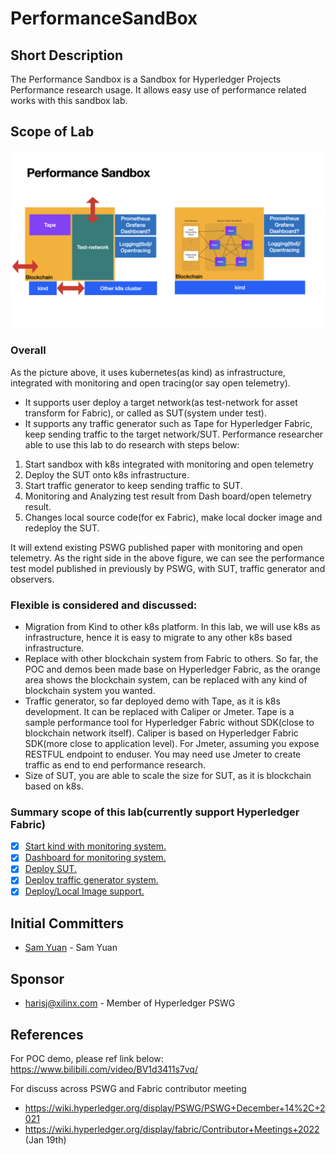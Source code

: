 # PerformanceSandBox

## Short Description
The Performance Sandbox is a Sandbox for Hyperledger Projects Performance research usage. It allows easy use of performance related works with this sandbox lab.

## Scope of Lab
![What is Performance Sandbox](./doc/images/PerformanceSandBox.png "What is Perfomance Sandbox")

### Overall
As the picture above, it uses kubernetes(as kind) as infrastructure, integrated with monitoring and open tracing(or say open telemetry).
- It supports user deploy a target network(as test-network for asset transform for Fabric), or called as SUT(system under test).
- It supports any traffic generator such as Tape for Hyperledger Fabric, keep sending traffic to the target network/SUT.
Performance researcher able to use this lab to do research with steps below:
1. Start sandbox with k8s integrated with monitoring and open telemetry
1. Deploy the SUT onto k8s infrastructure.
1. Start traffic generator to keep sending traffic to SUT.
1. Monitoring and Analyzing test result from Dash board/open telemetry result.
1. Changes local source code(for ex Fabric), make local docker image and redeploy the SUT.

It will extend existing PSWG published paper with monitoring and open telemetry. As the right side in the above figure, we can see the performance test model published in previously by PSWG, with SUT, traffic generator and observers.

### Flexible is considered and discussed:
- Migration from Kind to other k8s platform. In this lab, we will use k8s as infrastructure, hence it is easy to migrate to any other k8s based infrastructure.
- Replace with other blockchain system from Fabric to others. So far, the POC and demos been made base on Hyperledger Fabric, as the orange area shows the blockchain system, can be replaced with any kind of blockchain system you wanted.
- Traffic generator, so far deployed demo with Tape, as it is k8s development. It can be replaced with Caliper or Jmeter. Tape is a sample performance tool for Hyperledger Fabric without SDK(close to blockchain network itself). Caliper is based on Hyperledger Fabric SDK(more close to application level). For Jmeter, assuming you expose RESTFUL endpoint to enduser. You may need use Jmeter to create traffic as end to end performance research.
- Size of SUT, you are able to scale the size for SUT, as it is blockchain based on k8s.

### Summary scope of this lab(currently support Hyperledger Fabric)
- [x] [Start kind with monitoring system.](./doc/k8s.md)
- [x] [Dashboard for monitoring system.](./doc/dashboard.md)
- [x] [Deploy SUT.](./doc/SUT.md)
- [x] [Deploy traffic generator system.](./doc/Traffic.md)
- [x] [Deploy/Local Image support.](./doc/SUT.md)

## Initial Committers
- [Sam Yuan](https://github.com/SamYuan1990) - Sam Yuan

## Sponsor
- harisj@xilinx.com - Member of Hyperledger PSWG

## References
For POC demo, please ref link below:
https://www.bilibili.com/video/BV1d3411s7vq/

For discuss across PSWG and Fabric contributor meeting
- https://wiki.hyperledger.org/display/PSWG/PSWG+December+14%2C+2021
- https://wiki.hyperledger.org/display/fabric/Contributor+Meetings+2022 (Jan 19th)
